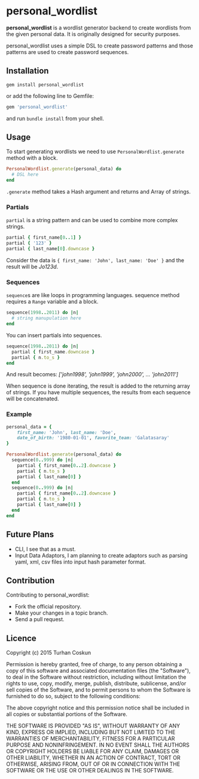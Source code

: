 # personal_wordlist

**personal_wordlist** is a wordlist generator backend to create wordlists from the given personal data. It is originally designed for security purposes.

personal_wordlist uses a simple DSL to create password patterns and those patterns are used to create password sequences.

## Installation

```shell
gem install personal_wordlist
```
or add the following line to Gemfile:

```ruby
gem 'personal_wordlist'
```
and run `bundle install` from your shell.

## Usage

To start generating wordlists we need to use ```PersonalWordlist.generate``` method with a block.

```ruby
PersonalWordlist.generate(personal_data) do
  # DSL here
end

```

```.generate``` method takes a Hash argument and returns and Array of strings.

### Partials

```partial``` is a string pattern and can be used to combine more complex strings.

```ruby
partial { first_name[0..1] }
partial { '123' }
partial { last_name[0].downcase }
```
Consider the data is ```{ first_name: 'John', last_name: 'Doe' }``` and the result will be _Jo123d_.

### Sequences

```sequence```s are like loops in programming languages. sequence method requires a ```Range``` variable and a block.

```ruby
sequence(1998..2011) do |n|
  # string manupulation here
end
```

You can insert partials into sequences.

```ruby
sequence(1998..2011) do |n|
  partial { first_name.downcase }
  partial { n.to_s }
end
```
And result becomes: _['john1998', 'john1999', 'john2000', ... 'john2011']_

When sequence is done iterating, the result is added to the returning array of strings. If you have multiple sequences, the results from each sequence will be concatenated.

### Example
```ruby
personal_data = { 
	first_name: 'John', last_name: 'Doe', 
	date_of_birth: '1980-01-01', favorite_team: 'Galatasaray'
}

PersonalWordlist.generate(personal_data) do
  sequence(0..999) do |n|
    partial { first_name[0..2].downcase }
    partial { n.to_s }
    partial { last_name[0] }
  end
  sequence(0..999) do |n|
    partial { first_name[0..2].downcase }
    partial { n.to_s }
    partial { last_name[0] }
  end
end
```

## Future Plans

- CLI, I see that as a must.
- Input Data Adaptors, I am planning to create adaptors such as parsing yaml, xml, csv files into input hash parameter format. 

## Contribution

Contributing to personal_wordlist:

- Fork the official repository.
- Make your changes in a topic branch.
- Send a pull request.

## Licence

Copyright (c) 2015 Turhan Coskun

Permission is hereby granted, free of charge, to any person obtaining a copy
of this software and associated documentation files (the "Software"), to deal
in the Software without restriction, including without limitation the rights
to use, copy, modify, merge, publish, distribute, sublicense, and/or sell
copies of the Software, and to permit persons to whom the Software is
furnished to do so, subject to the following conditions:

The above copyright notice and this permission notice shall be included in
all copies or substantial portions of the Software.

THE SOFTWARE IS PROVIDED "AS IS", WITHOUT WARRANTY OF ANY KIND, EXPRESS OR
IMPLIED, INCLUDING BUT NOT LIMITED TO THE WARRANTIES OF MERCHANTABILITY,
FITNESS FOR A PARTICULAR PURPOSE AND NONINFRINGEMENT. IN NO EVENT SHALL THE
AUTHORS OR COPYRIGHT HOLDERS BE LIABLE FOR ANY CLAIM, DAMAGES OR OTHER
LIABILITY, WHETHER IN AN ACTION OF CONTRACT, TORT OR OTHERWISE, ARISING FROM,
OUT OF OR IN CONNECTION WITH THE SOFTWARE OR THE USE OR OTHER DEALINGS IN
THE SOFTWARE.
